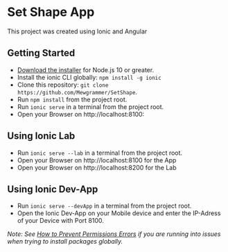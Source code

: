 # Set Shape App

This project was created using Ionic and Angular

## Getting Started

* [Download the installer](https://nodejs.org/) for Node.js 10 or greater.
* Install the ionic CLI globally: `npm install -g ionic`
* Clone this repository: `git clone https://github.com/Mewgrammer/SetShape`.
* Run `npm install` from the project root.
* Run `ionic serve` in a terminal from the project root.
* Open your Browser on http://localhost:8100:

## Using Ionic Lab
* Run `ionic serve --lab` in a terminal from the project root.
* Open your Browser on http://localhost:8100 for the App
* Open your Browser on http://localhost:8200 for the Lab


## Using Ionic Dev-App
* Run `ionic serve --devApp` in a terminal from the project root.
* Open the Ionic Dev-App on your Mobile device and enter the IP-Adress of your Device with Port 8100.


_Note: See [How to Prevent Permissions Errors](https://docs.npmjs.com/getting-started/fixing-npm-permissions) if you are running into issues when trying to install packages globally._
